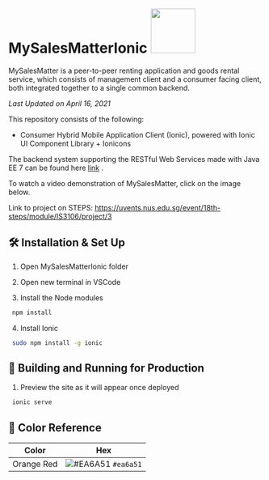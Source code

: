 # MySalesMatterIonic <img src="https://i.imgur.com/LF9MtX4.jpg" width="88">
MySalesMatter is a peer-to-peer renting application and goods rental service, which consists of management client and a consumer facing client, both integrated together to a single common backend.

_Last Updated on April 16, 2021_

This repository consists of the following:

- Consumer Hybrid Mobile Application Client (Ionic), powered with Ionic UI Component Library + Ionicons

The backend system supporting the RESTful Web Services made with Java EE 7 can be found here [link](https://github.com/reubenwz/MySalesMatterPf.git) .

To watch a video demonstration of MySalesMatter, click on the image below.

Link to project on STEPS: https://uvents.nus.edu.sg/event/18th-steps/module/IS3106/project/3

## 🛠 Installation & Set Up
1. Open MySalesMatterIonic folder

2. Open new terminal in VSCode

3. Install the Node modules
  ```sh
   npm install
   ```
   
4. Install Ionic 
  ```sh
   sudo npm install -g ionic
   ```
   
## 🚀 Building and Running for Production

1. Preview the site as it will appear once deployed
  ```sh
   ionic serve
   ```

## 🎨 Color Reference

| Color          | Hex                                                                |
| -------------- | ------------------------------------------------------------------ |
| Orange Red     | ![#EA6A51](https://via.placeholder.com/10/ea6a51?text=+) `#ea6a51` |
